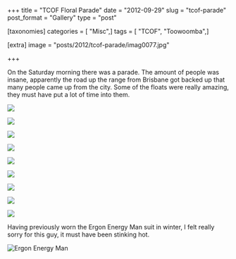 +++
title = "TCOF Floral Parade"
date = "2012-09-29"
slug = "tcof-parade"
post_format = "Gallery"
type = "post"

[taxonomies]
categories = [ "Misc",]
tags = [ "TCOF", "Toowoomba",]

[extra]
image = "posts/2012/tcof-parade/imag0077.jpg"

+++

On the Saturday morning there was a parade. The amount of people was insane, apparently the road up the range from Brisbane got backed up that many people came up from the city. Some of the floats were really amazing, they must have put a lot of time into them. 

![](imag0077.jpg)

![](imag0072.jpg)

![](imag0064.jpg)

![](imag0063.jpg)

![](imag0062.jpg)

![](2012-09-22-13-13-27.jpg)

![](2012-09-22-12-54-40.jpg)

![](2012-09-22-12-33-31.jpg)

![](2012-09-22-12-33-17.jpg)

Having previously worn the Ergon Energy Man suit in winter, I felt really sorry for this guy, it must have been stinking hot.

![Ergon Energy Man](ergon-energy-man.jpg)